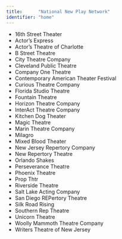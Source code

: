 ```yaml
---
title:      "National New Play Network"
identifier: "home"
---
```


- 16th Street Theater
- Actor’s Express
- Actor’s Theatre of Charlotte
- B Street Theatre
- City Theatre Company
- Cleveland Public Theatre
- Company One Theatre
- Contemporary American Theater Festival
- Curious Theatre Company
- Florida Studio Theatre
- Fountain Theatre
- Horizon Theatre Company
- InterAct Theatre Company
- Kitchen Dog Theater
- Magic Theatre
- Marin Theatre Company
- Milagro
- Mixed Blood Theater
- New Jersey Repertory Company
- New Repertory Theatre
- Orlando Shakes
- Perseverance Theatre
- Phoenix Theatre
- Prop Thtr
- Riverside Theatre
- Salt Lake Acting Company
- San Diego REPertory Theatre
- Silk Road Rising
- Southern Rep Theatre
- Unicorn Theatre
- Woolly Mammoth Theatre Company
- Writers Theatre of New Jersey

